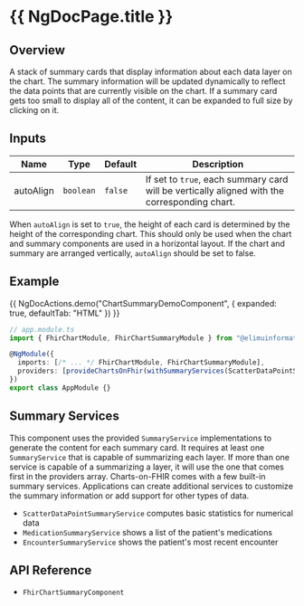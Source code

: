 # {{ NgDocPage.title }}

## Overview

A stack of summary cards that display information about each data layer on the chart. The summary information will be updated dynamically to reflect the data points that are currently visible on the chart. If a summary card gets too small to display all of the content, it can be expanded to full size by clicking on it.

## Inputs

| Name      | Type      | Default | Description                                                                                  |
| --------- | --------- | ------- | -------------------------------------------------------------------------------------------- |
| autoAlign | `boolean` | `false` | If set to `true`, each summary card will be vertically aligned with the corresponding chart. |

When `autoAlign` is set to `true`, the height of each card is determined by the height of the corresponding chart.
This should only be used when the chart and summary components are used in a horizontal layout.
If the chart and summary are arranged vertically, `autoAlign` should be set to false.

## Example

{{ NgDocActions.demo("ChartSummaryDemoComponent", { expanded: true, defaultTab: "HTML" }) }}

```ts
// app.module.ts
import { FhirChartModule, FhirChartSummaryModule } from "@elimuinformatics/ngx-charts-on-fhir";

@NgModule({
  imports: [/* ... */ FhirChartModule, FhirChartSummaryModule],
  providers: [provideChartsOnFhir(withSummaryServices(ScatterDataPointSummaryService))],
})
export class AppModule {}
```

## Summary Services

This component uses the provided `SummaryService` implementations to generate the content for each summary card. It requires at least one `SummaryService` that is capable of summarizing each layer. If more than one service is capable of a summarizing a layer, it will use the one that comes first in the providers array. Charts-on-FHIR comes with a few built-in summary services. Applications can create additional services to customize the summary information or add support for other types of data.

- `ScatterDataPointSummaryService` computes basic statistics for numerical data
- `MedicationSummaryService` shows a list of the patient's medications
- `EncounterSummaryService` shows the patient's most recent encounter

## API Reference

- `FhirChartSummaryComponent`
